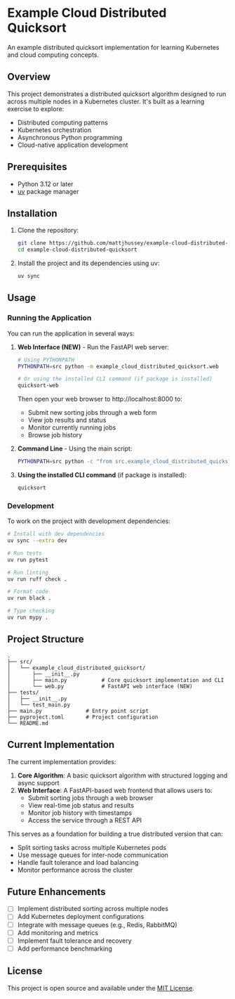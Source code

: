 # Example Cloud Distributed Quicksort

An example distributed quicksort implementation for learning Kubernetes and cloud computing concepts.

## Overview

This project demonstrates a distributed quicksort algorithm designed to run across multiple nodes in a Kubernetes cluster. It's built as a learning exercise to explore:

- Distributed computing patterns
- Kubernetes orchestration
- Asynchronous Python programming
- Cloud-native application development

## Prerequisites

- Python 3.12 or later
- [uv](https://github.com/astral-sh/uv) package manager

## Installation

1. Clone the repository:
   ```bash
   git clone https://github.com/mattjhussey/example-cloud-distributed-quicksort.git
   cd example-cloud-distributed-quicksort
   ```

2. Install the project and its dependencies using uv:
   ```bash
   uv sync
   ```

## Usage

### Running the Application

You can run the application in several ways:

1. **Web Interface (NEW)** - Run the FastAPI web server:
   ```bash
   # Using PYTHONPATH
   PYTHONPATH=src python -m example_cloud_distributed_quicksort.web
   
   # Or using the installed CLI command (if package is installed)
   quicksort-web
   ```
   
   Then open your web browser to http://localhost:8000 to:
   - Submit new sorting jobs through a web form
   - View job results and status
   - Monitor currently running jobs
   - Browse job history

2. **Command Line** - Using the main script:
   ```bash
   PYTHONPATH=src python -c "from src.example_cloud_distributed_quicksort.main import cli_main; cli_main()"
   ```

3. **Using the installed CLI command** (if package is installed):
   ```bash
   quicksort
   ```

### Development

To work on the project with development dependencies:

```bash
# Install with dev dependencies
uv sync --extra dev

# Run tests
uv run pytest

# Run linting
uv run ruff check .

# Format code
uv run black .

# Type checking
uv run mypy .
```

## Project Structure

```
.
├── src/
│   └── example_cloud_distributed_quicksort/
│       ├── __init__.py
│       ├── main.py           # Core quicksort implementation and CLI
│       └── web.py            # FastAPI web interface (NEW)
├── tests/
│   ├── __init__.py
│   └── test_main.py
├── main.py              # Entry point script
├── pyproject.toml       # Project configuration
└── README.md
```

## Current Implementation

The current implementation provides:

1. **Core Algorithm**: A basic quicksort algorithm with structured logging and async support
2. **Web Interface**: A FastAPI-based web frontend that allows users to:
   - Submit sorting jobs through a web browser
   - View real-time job status and results
   - Monitor job history with timestamps
   - Access the service through a REST API

This serves as a foundation for building a true distributed version that can:

- Split sorting tasks across multiple Kubernetes pods
- Use message queues for inter-node communication
- Handle fault tolerance and load balancing
- Monitor performance across the cluster

## Future Enhancements

- [ ] Implement distributed sorting across multiple nodes
- [ ] Add Kubernetes deployment configurations
- [ ] Integrate with message queues (e.g., Redis, RabbitMQ)
- [ ] Add monitoring and metrics
- [ ] Implement fault tolerance and recovery
- [ ] Add performance benchmarking

## License

This project is open source and available under the [MIT License](LICENSE).
